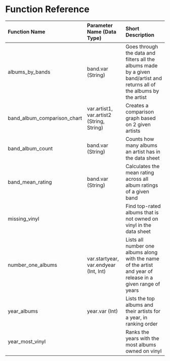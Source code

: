 # Function Reference

| Function Name | Parameter Name (Data Type) | Short Description |
| :---- | :---- | :---- |
| albums\_by\_bands | band.var (String) | Goes through the data and filters all the albums made by a given band/artist and returns all of the albums by the artist |
| band\_album\_comparison\_chart | var.artist1, var.artist2 (String, String) | Creates a comparison graph based on 2 given artists |
| band\_album\_count | band.var (String) | Counts how many albums an artist has in the data sheet |
| band\_mean\_rating | band.var (String) | Calculates the mean rating across all album ratings of a given band |
| missing\_vinyl |  | Find top-rated albums that is not owned on vinyl in the data sheet |
| number\_one\_albums | var.startyear, var.endyear (Int, Int) | Lists all number one albums along with the name of the artist and year of release in a given range of years |
| year\_albums | year.var (Int) | Lists the top albums and their artists for a year, in ranking order |
| year\_most\_vinyl |  | Ranks the years with the most albums owned on vinyl |

